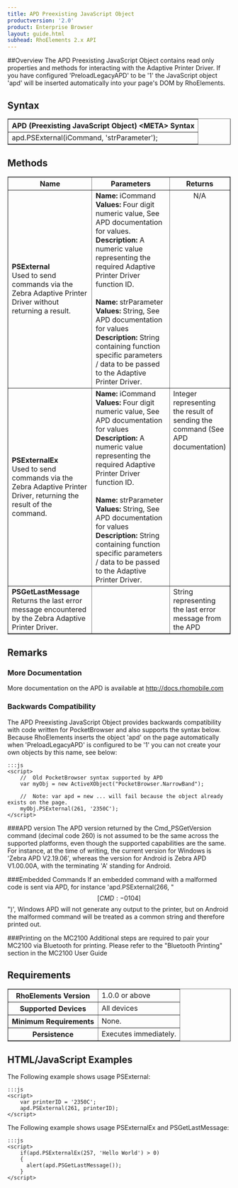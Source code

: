 ```yaml
---
title: APD Preexisting JavaScript Object
productversion: '2.0'
product: Enterprise Browser
layout: guide.html
subhead: RhoElements 2.x API
---
```


##Overview
The APD Preexisting JavaScript Object contains read only properties and methods for interacting with the Adaptive Printer Driver. If you have configured 'PreloadLegacyAPD' to be '1' the JavaScript object 'apd' will be inserted automatically into your page's DOM by RhoElements.

## Syntax

<table class="facelift" style="width:100%" border="1" padding="5px"> 
	<tr>
		<th class="tableHeading">APD (Preexisting JavaScript Object) &lt;META&gt; Syntax</th>
	</tr>
	<tr>
		<td class="clsSyntaxCells clsOddRow">apd.PSExternal(iCommand, 'strParameter');</td>
	</tr>
</table>

## Methods

<table class="facelift" style="width:100%" border="1" padding="5px"> <col width="40%"/><col width="40%"/><col width="20%"/>
	<tr>
		<th class="tableHeading">Name</th>
		<th class="tableHeading">Parameters</th>
		<th class="tableHeading">Returns</th>
	</tr>
	<tr>
		<td style="text-align:left;" class="clsSyntaxCells clsOddRow">
			<b>PSExternal</b><br/>
			Used to send commands via the Zebra Adaptive Printer Driver without returning a result.
		</td>
		<td style="text-align:left;" class="clsSyntaxCells clsOddRow">
			<b>Name:</b> iCommand<br/>
			<b>Values:</b> Four digit numeric value, See APD documentation for values.<br/>
			<b>Description:</b> A numeric value representing the required Adaptive Printer Driver function ID.<br/>
			<br/>
			<b>Name:</b> strParameter<br/>
			<b>Values:</b> String, See APD documentation for values<br/>
			<b>Description:</b> String containing function specific parameters / data to be passed to the Adaptive Printer Driver.
		</td>
		<td style="text-align:center;" valign="top" class="clsSyntaxCells clsOddRow">N/A</td>
	</tr>
	<tr>
		<td class="clsSyntaxCells clsEvenRow" style="text-align:left;">
			<b>PSExternalEx</b><br/>
			Used to send commands via the Zebra Adaptive Printer Driver, returning the result of the command.
		</td>
		<td class="clsSyntaxCells clsEvenRow" style="text-align:left;">
			<b>Name:</b> iCommand<br/>
			<b>Values:</b> Four digit numeric value, See APD documentation for values<br/>
			<b>Description:</b> A numeric value representing the required Adaptive Printer Driver function ID.<br/>
			<br/>
			<b>Name:</b> strParameter<br/>
			<b>Values:</b> String, See APD documentation for values<br/>
			<b>Description:</b> String containing function specific parameters / data to be passed to the Adaptive Printer Driver.
		</td>
		<td class="clsSyntaxCells clsEvenRow" style="text-align:left;" valign="top">Integer representing the result of sending the command (See APD documentation)</td>
	</tr>
	<tr>
		<td style="text-align:left;" class="clsSyntaxCells clsOddRow">
			<b>PSGetLastMessage</b><br/>
			Returns the last error message encountered by the Zebra Adaptive Printer Driver.
		</td>
		<td style="text-align:left;" class="clsSyntaxCells clsOddRow"/>
		<td style="text-align:left;" valign="top" class="clsSyntaxCells clsOddRow">String representing the last error message from the APD</td>
	</tr>
</table>

## Remarks
### More Documentation
More documentation on the APD is available at http://docs.rhomobile.com

### Backwards Compatibility
The APD Preexisting JavaScript Object provides backwards compatibility with code written for PocketBrowser and also supports the syntax below. Because RhoElements inserts the object 'apd' on the page automatically when 'PreloadLegacyAPD' is configured to be '1' you can not create your own objects by this name, see below:

	:::js
	<script>
		//  Old PocketBrowser syntax supported by APD
		var myObj = new ActiveXObject("PocketBrowser.NarrowBand");

		//  Note: var apd = new ... will fail because the object already exists on the page.
		myObj.PSExternal(261, '2350C');
	</script>

###APD version
The APD version returned by the Cmd_PSGetVersion command (decimal code 260) is not assumed to be the same across the supported platforms, even though the supported capabilities are the same. For instance, at the time of writing, the current version for Windows is 'Zebra APD V2.19.06', whereas the version for Android is Zebra APD V1.00.00A, with the terminating 'A' standing for Android.

###Embedded Commands
If an embedded command with a malformed code is sent via APD, for instance 'apd.PSExternal(266, "$$[CMD:-0104]$$")', Windows APD will not generate any output to the printer, but on Android the malformed command will be treated as a common string and therefore printed out.

###Printing on the MC2100
Additional steps are required to pair your MC2100 via Bluetooth for printing. Please refer to the "Bluetooth Printing" section in the MC2100 User Guide

## Requirements

<table class="facelift" style="width:100%" border="1" padding="5px"> 
	<tr>
		<th class="tableHeading">RhoElements Version</th>
		<td class="clsSyntaxCell clsEvenRow">1.0.0 or above</td>
	</tr>
	<tr>
		<th class="tableHeading">Supported Devices</th>
		<td class="clsSyntaxCell clsOddRow">All devices</td>
	</tr>
	<tr>
		<th class="tableHeading">Minimum Requirements</th>
		<td class="clsSyntaxCell clsEvenRow">None.</td>
	</tr>
	<tr>
		<th class="tableHeading">Persistence</th>
		<td class="clsSyntaxCell clsOddRow">Executes immediately.</td>
	</tr>
</table>

## HTML/JavaScript Examples
The Following example shows usage PSExternal:

	:::js
	<script>
		var printerID = '2350C';
		apd.PSExternal(261, printerID);
	</script>

The Following example shows usage PSExternalEx and PSGetLastMessage:

	:::js
	<script>
		if(apd.PSExternalEx(257, 'Hello World') > 0)
		{
		  alert(apd.PSGetLastMessage());
		}
	</script>





